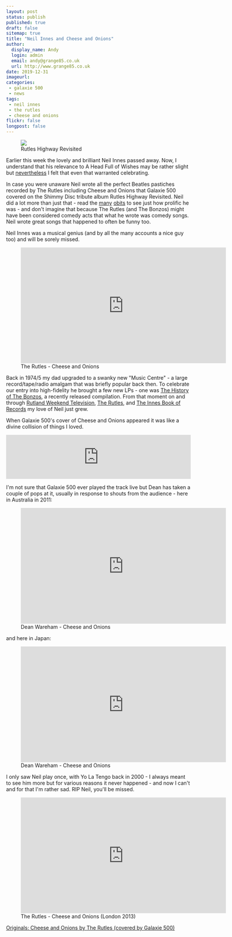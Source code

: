 ```yaml
---
layout: post
status: publish
published: true
draft: false
sitemap: true
title: "Neil Innes and Cheese and Onions"
author:
  display_name: Andy
  login: admin
  email: andy@grange85.co.uk		
  url: http://www.grange85.co.uk
date: 2019-12-31
imageurl: 
categories:
 - galaxie 500
 - news
tags:
 - neil innes
 - the rutles
 - cheese and onions
flickr: false
longpost: false
---
```

<div class="col-md-6 pull-right"><figure><img src="https://media.fullofwishes.co.uk/01-galaxie_500/sleeves/g500_rutles.jpg" class="img-responsive" /><figcaption>Rutles Highway Revisited</figcaption></figure></div>


Earlier this week the lovely and brilliant Neil Innes passed away. Now, I understand that his relevance to A Head Full of Wishes may be rather slight but [nevertheless](https://www.youtube.com/watch?v=xtZW7SQABt4) I felt that even that warranted celebrating.

In case you were unaware Neil wrote all the perfect Beatles pastiches recorded by The Rutles including Cheese and Onions that Galaxie 500 covered on the Shimmy Disc tribute album Rutles Highway Revisited. Neil did a lot more than just that - read the [many](https://www.theguardian.com/music/2019/dec/30/neil-innes-obituary) [obits](https://www.bbc.co.uk/news/entertainment-arts-50948921) to see just how prolific he was - and don't imagine that because The Rutles (and The Bonzos) might have been considered comedy acts that what he wrote was comedy songs. Neil wrote great songs that happened to often be funny too. 

Neil Innes was a musical genius (and by all the many accounts a nice guy too) and will be sorely missed.

<figure class="caption aligncenter"><iframe width="560" height="315" src="https://www.youtube.com/embed/ePaHG6g7uFw" frameborder="0" allowfullscreen></iframe><figcaption class="caption-text">The Rutles - Cheese and Onions</figcaption></figure>

Back in 1974/5 my dad upgraded to a swanky new "Music Centre" - a large record/tape/radio amalgam that was briefly popular back then. To celebrate our entry into high-fidelity he brought a few new LPs - one was [The History of The Bonzos](https://en.wikipedia.org/wiki/The_History_of_the_Bonzos), a recently released compilation. From that moment on and through [Rutland Weekend Television](https://en.wikipedia.org/wiki/Rutland_Weekend_Television), [The Rutles](https://en.wikipedia.org/wiki/The_Rutles), and [The Innes Book of Records](https://en.wikipedia.org/wiki/The_Innes_Book_of_Records) my love of Neil just grew.

When Galaxie 500's cover of Cheese and Onions appeared it was like a divine collision of things I loved. 

<iframe style="border: 0; width: 100%; height: 120px;" src="https://bandcamp.com/EmbeddedPlayer/album=2614932935/size=large/bgcol=ffffff/linkcol=0687f5/tracklist=false/artwork=small/track=1160116344/transparent=true/" seamless><a href="http://galaxie500.bandcamp.com/album/uncollected">Uncollected by Galaxie 500</a></iframe>

I'm not sure that Galaxie 500 ever played the track live but Dean has taken a couple of pops at it, usually in response to shouts from the audience - here in Australia in 2011:

<figure class="caption aligncenter"><iframe width="560" height="315" src="https://www.youtube.com/embed/5CAdEg_oOg4" frameborder="0" allowfullscreen></iframe><figcaption class="caption-text">Dean Wareham - Cheese and Onions</figcaption></figure> 

and here in Japan:

<figure class="caption aligncenter"><iframe width="560" height="315" src="https://www.youtube.com/embed/wM5MWqOtHss" frameborder="0" allowfullscreen></iframe><figcaption class="caption-text">Dean Wareham - Cheese and Onions</figcaption></figure>

I only saw Neil play once, with Yo La Tengo back in 2000 - I always meant to see him more but for various reasons it never happened - and now I can't and for that I'm rather sad. RIP Neil, you'll be missed.	

<figure class="caption aligncenter"><iframe width="560" height="315" src="https://www.youtube.com/embed/ka6i5jfpw2w" frameborder="0" allowfullscreen></iframe><figcaption class="caption-text">The Rutles - Cheese and Onions (London 2013)</figcaption></figure>

[Originals: Cheese and Onions by The Rutles (covered by Galaxie 500)](https://www.fullofwishes.co.uk/2013/04/10/originals-cheese-and-onions-by-the-rutles-covered-by-galaxie-500/)
